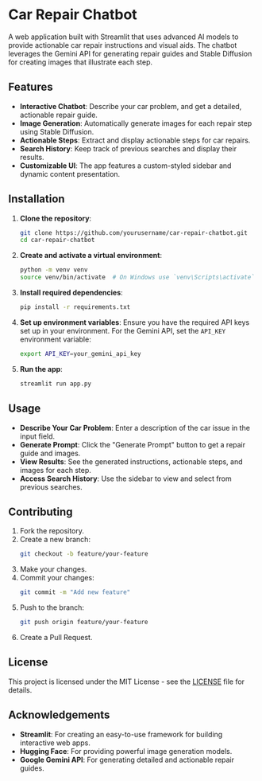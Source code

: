 # Car Repair Chatbot

A web application built with Streamlit that uses advanced AI models to provide actionable car repair instructions and visual aids. The chatbot leverages the Gemini API for generating repair guides and Stable Diffusion for creating images that illustrate each step.

## Features

- **Interactive Chatbot**: Describe your car problem, and get a detailed, actionable repair guide.
- **Image Generation**: Automatically generate images for each repair step using Stable Diffusion.
- **Actionable Steps**: Extract and display actionable steps for car repairs.
- **Search History**: Keep track of previous searches and display their results.
- **Customizable UI**: The app features a custom-styled sidebar and dynamic content presentation.

## Installation

1. **Clone the repository**:
    ```bash
    git clone https://github.com/yourusername/car-repair-chatbot.git
    cd car-repair-chatbot
    ```

2. **Create and activate a virtual environment**:
    ```bash
    python -m venv venv
    source venv/bin/activate  # On Windows use `venv\Scripts\activate`
    ```

3. **Install required dependencies**:
    ```bash
    pip install -r requirements.txt
    ```

4. **Set up environment variables**: Ensure you have the required API keys set up in your environment. For the Gemini API, set the `API_KEY` environment variable:
    ```bash
    export API_KEY=your_gemini_api_key
    ```

5. **Run the app**:
    ```bash
    streamlit run app.py
    ```

## Usage

- **Describe Your Car Problem**: Enter a description of the car issue in the input field.
- **Generate Prompt**: Click the "Generate Prompt" button to get a repair guide and images.
- **View Results**: See the generated instructions, actionable steps, and images for each step.
- **Access Search History**: Use the sidebar to view and select from previous searches.

## Contributing

1. Fork the repository.
2. Create a new branch:
    ```bash
    git checkout -b feature/your-feature
    ```
3. Make your changes.
4. Commit your changes:
    ```bash
    git commit -m "Add new feature"
    ```
5. Push to the branch:
    ```bash
    git push origin feature/your-feature
    ```
6. Create a Pull Request.

## License

This project is licensed under the MIT License - see the [LICENSE](LICENSE) file for details.

## Acknowledgements

- **Streamlit**: For creating an easy-to-use framework for building interactive web apps.
- **Hugging Face**: For providing powerful image generation models.
- **Google Gemini API**: For generating detailed and actionable repair guides.
